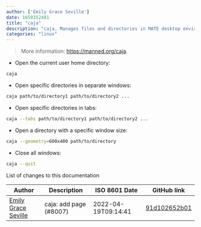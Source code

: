 ```yaml
---
author: ['Emily Grace Seville']
date: 1650352481
title: "caja"
description: "caja, Manages files and directories in MATE desktop environment."
categories: "linux"
---
```

> More information: <https://manned.org/caja>.

- Open the current user home directory:

```bash
caja
```

- Open specific directories in separate windows:

```bash
caja path/to/directory1 path/to/directory2 ...
```

- Open specific directories in tabs:

```bash
caja --tabs path/to/directory1 path/to/directory2 ...
```

- Open a directory with a specific window size:

```bash
caja --geometry=600x400 path/to/directory
```

- Close all windows:

```bash
caja --quit
```
List of changes to this documentation


Author | Description | ISO 8601 Date | GitHub link
------|-----|-----|-----
[Emily Grace Seville](mailto:emilyseville7cf@gmail.com) | caja: add page (#8007) | 2022-04-19T09:14:41 | [91d102652b01](https://github.com/tldr-pages/tldr/commit/91d102652b01460c5a1ae1c89ea4170e063367d6)

